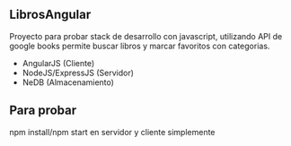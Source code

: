 LibrosAngular
--------------

Proyecto para probar stack de desarrollo con javascript, utilizando
API de google books permite buscar libros y marcar favoritos con categorias.

- AngularJS (Cliente)
- NodeJS/ExpressJS (Servidor)
- NeDB (Almacenamiento)

Para probar
--------------
npm install/npm start en servidor y cliente simplemente
